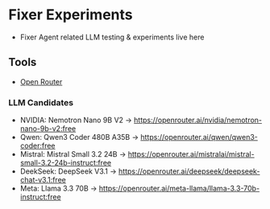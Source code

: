 # Fixer Experiments
- Fixer Agent related LLM testing & experiments live here

## Tools
- [Open Router](https://openrouter.ai/)

### LLM Candidates
- NVIDIA: Nemotron Nano 9B V2    -> https://openrouter.ai/nvidia/nemotron-nano-9b-v2:free
- Qwen: Qwen3 Coder 480B A35B    -> https://openrouter.ai/qwen/qwen3-coder:free
- Mistral: Mistral Small 3.2 24B -> https://openrouter.ai/mistralai/mistral-small-3.2-24b-instruct:free
- DeekSeek: DeepSeek V3.1        -> https://openrouter.ai/deepseek/deepseek-chat-v3.1:free
- Meta: Llama 3.3 70B            -> https://openrouter.ai/meta-llama/llama-3.3-70b-instruct:free